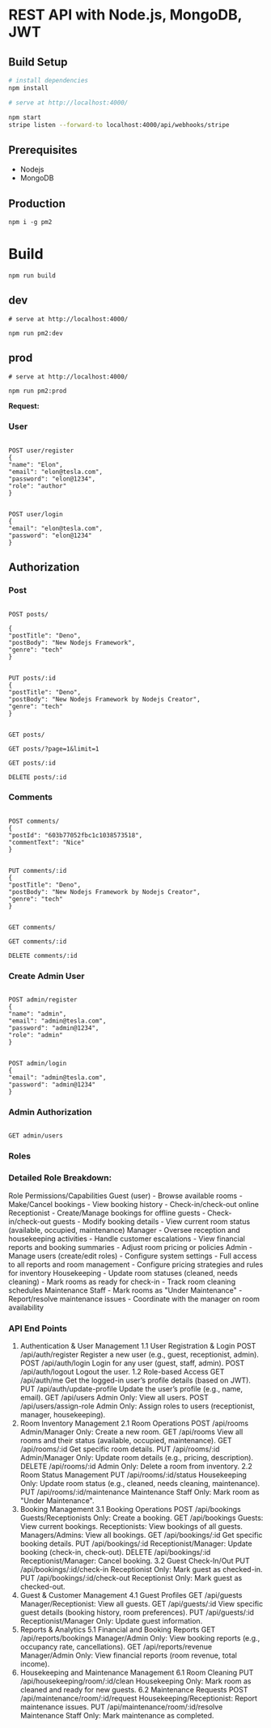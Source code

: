 # REST API with Node.js, MongoDB, JWT



## Build Setup

```bash
# install dependencies
npm install

# serve at http://localhost:4000/

npm start
stripe listen --forward-to localhost:4000/api/webhooks/stripe
```

## Prerequisites

- Nodejs
- MongoDB

## Production

```
npm i -g pm2
```

# Build

```
npm run build

```

## dev

```
# serve at http://localhost:4000/

npm run pm2:dev
```

## prod

```
# serve at http://localhost:4000/

npm run pm2:prod

```

**Request:**

### User

```

POST user/register
{
"name": "Elon",
"email": "elon@tesla.com",
"password": "elon@1234",
"role": "author"
}

```

```

POST user/login
{
"email": "elon@tesla.com",
"password": "elon@1234"
}

```

## Authorization

### Post

```

POST posts/

{
"postTitle": "Deno",
"postBody": "New Nodejs Framework",
"genre": "tech"
}

```

```

PUT posts/:id
{
"postTitle": "Deno",
"postBody": "New Nodejs Framework by Nodejs Creator",
"genre": "tech"
}

```

```

GET posts/

GET posts/?page=1&limit=1

GET posts/:id

DELETE posts/:id

```

### Comments

```

POST comments/
{
"postId": "603b77052fbc1c1038573518",
"commentText": "Nice"
}

```

```

PUT comments/:id
{
"postTitle": "Deno",
"postBody": "New Nodejs Framework by Nodejs Creator",
"genre": "tech"
}

```

```

GET comments/

GET comments/:id

DELETE comments/:id

```

### Create Admin User

```

POST admin/register
{
"name": "admin",
"email": "admin@tesla.com",
"password": "admin@1234",
"role": "admin"
}

```

```

POST admin/login
{
"email": "admin@tesla.com",
"password": "admin@1234"
}

```

### Admin Authorization

```

GET admin/users

```


### Roles 

### Detailed Role Breakdown:
Role	Permissions/Capabilities
Guest (user)	- Browse available rooms
                - Make/Cancel bookings
                - View booking history
                - Check-in/check-out online
Receptionist	- Create/Manage bookings for offline guests
                - Check-in/check-out guests
                - Modify booking details
                - View current room status (available, occupied, maintenance)
Manager	        - Oversee reception and housekeeping activities
                - Handle customer escalations
                - View financial reports and booking summaries
                - Adjust room pricing or policies
Admin	- Manage users (create/edit roles)
        - Configure system settings
        - Full access to all reports and room management
        - Configure pricing strategies and rules for inventory
Housekeeping	- Update room statuses (cleaned, needs cleaning)
                - Mark rooms as ready for check-in
                - Track room cleaning schedules
Maintenance Staff	- Mark rooms as "Under Maintenance"
                    - Report/resolve maintenance issues
                    - Coordinate with the manager on room availability



### API End Points

1. Authentication & User Management
1.1 User Registration & Login
POST /api/auth/register
Register a new user (e.g., guest, receptionist, admin).
POST /api/auth/login
Login for any user (guest, staff, admin).
POST /api/auth/logout
Logout the user.
1.2 Role-based Access
GET /api/auth/me
Get the logged-in user’s profile details (based on JWT).
PUT /api/auth/update-profile
Update the user’s profile (e.g., name, email).
GET /api/users
Admin Only: View all users.
POST /api/users/assign-role
Admin Only: Assign roles to users (receptionist, manager, housekeeping).
2. Room Inventory Management
2.1 Room Operations
POST /api/rooms
Admin/Manager Only: Create a new room.
GET /api/rooms
View all rooms and their status (available, occupied, maintenance).
GET /api/rooms/:id
Get specific room details.
PUT /api/rooms/:id
Admin/Manager Only: Update room details (e.g., pricing, description).
DELETE /api/rooms/:id
Admin Only: Delete a room from inventory.
2.2 Room Status Management
PUT /api/rooms/:id/status
Housekeeping Only: Update room status (e.g., cleaned, needs cleaning, maintenance).
PUT /api/rooms/:id/maintenance
Maintenance Staff Only: Mark room as "Under Maintenance".
3. Booking Management
3.1 Booking Operations
POST /api/bookings
Guests/Receptionists Only: Create a booking.
GET /api/bookings
Guests: View current bookings.
Receptionists: View bookings of all guests.
Managers/Admins: View all bookings.
GET /api/bookings/:id
Get specific booking details.
PUT /api/bookings/:id
Receptionist/Manager: Update booking (check-in, check-out).
DELETE /api/bookings/:id
Receptionist/Manager: Cancel booking.
3.2 Guest Check-In/Out
PUT /api/bookings/:id/check-in
Receptionist Only: Mark guest as checked-in.
PUT /api/bookings/:id/check-out
Receptionist Only: Mark guest as checked-out.
4. Guest & Customer Management
4.1 Guest Profiles
GET /api/guests
Manager/Receptionist: View all guests.
GET /api/guests/:id
View specific guest details (booking history, room preferences).
PUT /api/guests/:id
Receptionist/Manager Only: Update guest information.
5. Reports & Analytics
5.1 Financial and Booking Reports
GET /api/reports/bookings
Manager/Admin Only: View booking reports (e.g., occupancy rate, cancellations).
GET /api/reports/revenue
Manager/Admin Only: View financial reports (room revenue, total income).
6. Housekeeping and Maintenance Management
6.1 Room Cleaning
PUT /api/housekeeping/room/:id/clean
Housekeeping Only: Mark room as cleaned and ready for new guests.
6.2 Maintenance Requests
POST /api/maintenance/room/:id/request
Housekeeping/Receptionist: Report maintenance issues.
PUT /api/maintenance/room/:id/resolve
Maintenance Staff Only: Mark maintenance as completed.

